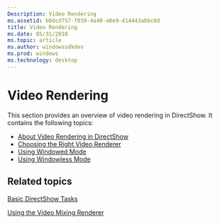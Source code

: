 ```yaml
---
Description: Video Rendering
ms.assetid: b0dcd757-f039-4a40-a0e9-414443abbc0d
title: Video Rendering
ms.date: 05/31/2018
ms.topic: article
ms.author: windowssdkdev
ms.prod: windows
ms.technology: desktop
---
```


# Video Rendering

This section provides an overview of video rendering in DirectShow. It contains the following topics:

-   [About Video Rendering in DirectShow](about-video-rendering-in-directshow.md)
-   [Choosing the Right Video Renderer](choosing-the-right-renderer.md)
-   [Using Windowed Mode](using-windowed-mode.md)
-   [Using Windowless Mode](using-windowless-mode.md)

## Related topics

<dl> <dt>

[Basic DirectShow Tasks](basic-directshow-tasks.md)
</dt> <dt>

[Using the Video Mixing Renderer](using-the-video-mixing-renderer.md)
</dt> </dl>

 

 



